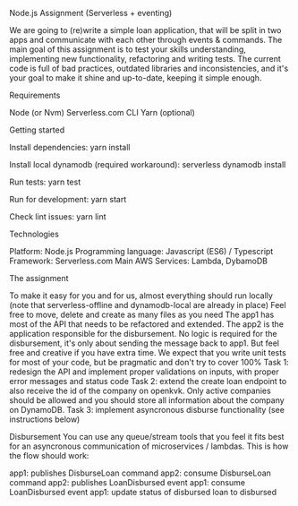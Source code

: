 Node.js Assignment (Serverless + eventing)

We are going to (re)write a simple loan application, that will be split in two apps and communicate with each other through events & commands. The main goal of this assignment is to test your skills understanding, implementing new functionality, refactoring and writing tests. The current code is full of bad practices, outdated libraries and inconsistencies, and it's your goal to make it shine and up-to-date, keeping it simple enough.


Requirements

Node (or Nvm)
Serverless.com CLI
Yarn (optional)


Getting started

Install dependencies: yarn install

Install local dynamodb (required workaround): serverless dynamodb install

Run tests: yarn test

Run for development: yarn start

Check lint issues: yarn lint



Technologies

Platform: Node.js
Programming language: Javascript (ES6) / Typescript
Framework: Serverless.com
Main AWS Services: Lambda, DybamoDB


The assignment

To make it easy for you and for us, almost everything should run locally (note that serverless-offline and dynamodb-local are already in place)
Feel free to move, delete and create as many files as you need
The app1 has most of the API that needs to be refactored and extended. The app2 is the application responsible for the disbursement. No logic is required for the disbursement, it's only about sending the message back to app1. But feel free and creative if you have extra time.
We expect that you write unit tests for most of your code, but be pragmatic and don't try to cover 100%
Task 1: redesign the API and implement proper validations on inputs, with proper error messages and status code
Task 2: extend the create loan endpoint to also receive the id of the company on openkvk. Only active companies should be allowed and you should store all information about the company on DynamoDB.
Task 3: implement asyncronous disburse functionality (see instructions below)


Disbursement
You can use any queue/stream tools that you feel it fits best for an asyncronous communication of microservices / lambdas.
This is how the flow should work:

app1: publishes DisburseLoan command
app2: consume DisburseLoan command
app2: publishes LoanDisbursed event
app1: consume LoanDisbursed event
app1: update status of disbursed loan to disbursed
